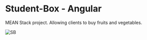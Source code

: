 # Student-Box - Angular

MEAN Stack project. Allowing clients to buy fruits and vegetables. 

![SB](https://user-images.githubusercontent.com/53259544/166415922-48f9f283-8da6-4540-800b-d10659c52092.PNG)

